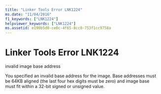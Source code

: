 ```yaml
---
title: "Linker Tools Error LNK1224"
ms.date: "11/04/2016"
f1_keywords: ["LNK1224"]
helpviewer_keywords: ["LNK1224"]
ms.assetid: e190b5d0-ce0c-4f65-8cc0-753f1cc9758a
---
```

# Linker Tools Error LNK1224

invalid image base address

You specified an invalid base address for the image. Base addresses must be 64KB aligned (the last four hex digits must be zero) and image base must fit within a 32-bit signed or unsigned value.